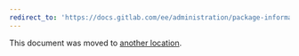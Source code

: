 ```yaml
---
redirect_to: 'https://docs.gitlab.com/ee/administration/package-information/signed_packages.html'
---
```


This document was moved to [another location](https://docs.gitlab.com/ee/administration/package-information/signed_packages.html).

<!-- This redirect file can be deleted after 2022-03-28. -->
<!-- Before deletion, see: https://docs.gitlab.com/ee/development/documentation/#move-or-rename-a-page -->
